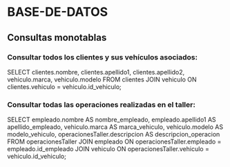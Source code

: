 # BASE-DE-DATOS
## Consultas monotablas
### Consultar todos los clientes y sus vehículos asociados:
SELECT clientes.nombre, clientes.apellido1, clientes.apellido2, vehiculo.marca, vehiculo.modelo
FROM clientes
JOIN vehiculo ON clientes.vehiculo = vehiculo.id_vehiculo;
### Consultar todas las operaciones realizadas en el taller:
SELECT empleado.nombre AS nombre_empleado, empleado.apellido1 AS apellido_empleado, 
       vehiculo.marca AS marca_vehiculo, vehiculo.modelo AS modelo_vehiculo, 
       operacionesTaller.descripcion AS descripcion_operacion
FROM operacionesTaller
JOIN empleado ON operacionesTaller.empleado = empleado.id_empleado
JOIN vehiculo ON operacionesTaller.vehiculo = vehiculo.id_vehiculo;
